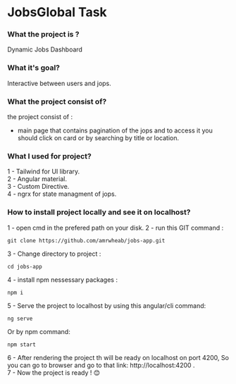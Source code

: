
# JobsGlobal Task
### What the project is ?

Dynamic Jobs Dashboard

### What it's goal?

Interactive between users and jops.

### What the project consist of?

the project consist of : <br>
- main page that contains pagination of the jops and to access it you should click on card or by searching by title or location. <br>

### What I used for project?
1 - Tailwind for UI library. <br>
2 - Angular material. <br>
3 - Custom Directive. <br>
4 - ngrx for state managment of jops. <br>

### How to install project locally and see it on localhost?
1 - open cmd in the prefered path on your disk.
2 - run this GIT command :
```
git clone https://github.com/amrwheab/jobs-app.git
```
3 - Change directory to project :
```
cd jobs-app
```
4 - install npm nessessary packages :
```
npm i
```
5 - Serve the project to localhost by using this angular/cli command:
```
ng serve
```
Or by npm command: 
```
npm start
```
6 - After rendering the project th will be ready on localhost on port 4200, So you can go to browser and go to that link: http://localhost:4200 . <br>
7 - Now the project is ready ! 😊
